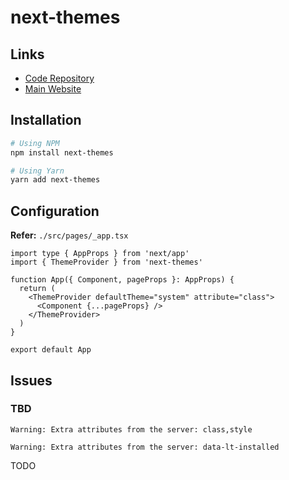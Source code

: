# next-themes

## Links

- [Code Repository](https://github.com/pacocoursey/next-themes)
- [Main Website](https://next-themes-example.vercel.app)

## Installation

```sh
# Using NPM
npm install next-themes

# Using Yarn
yarn add next-themes
```

## Configuration

**Refer:** `./src/pages/_app.tsx`

```tsx
import type { AppProps } from 'next/app'
import { ThemeProvider } from 'next-themes'

function App({ Component, pageProps }: AppProps) {
  return (
    <ThemeProvider defaultTheme="system" attribute="class">
      <Component {...pageProps} />
    </ThemeProvider>
  )
}

export default App
```

## Issues

### TBD

```log
Warning: Extra attributes from the server: class,style
```

```log
Warning: Extra attributes from the server: data-lt-installed
```

TODO

<!--
<html suppressHydrationWarning />
-->
